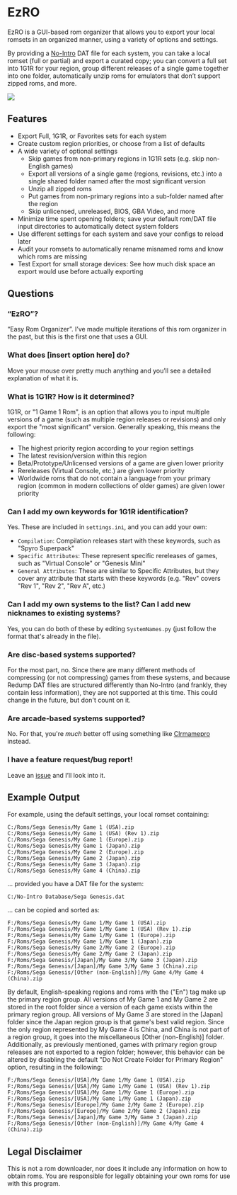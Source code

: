 # EzRO

EzRO is a GUI-based rom organizer that allows you to export your local romsets in an organized manner, using a variety of options and settings.
 
By providing a [No-Intro](https://datomatic.no-intro.org/) DAT file for each system, you can take a local romset (full or partial) and export a curated copy; you can convert a full set into 1G1R for your region, group different releases of a single game together into one folder, automatically unzip roms for emulators that don’t support zipped roms, and more.

<img src="https://github.com/Mips96/EzRO-gui/blob/main/screenshots/screenshot%201.png" />

## Features

- Export Full, 1G1R, or Favorites sets for each system
- Create custom region priorities, or choose from a list of defaults
- A wide variety of optional settings
    - Skip games from non-primary regions in 1G1R sets (e.g. skip non-English games)
    - Export all versions of a single game (regions, revisions, etc.) into a single shared folder named after the most significant version
    - Unzip all zipped roms
    - Put games from non-primary regions into a sub-folder named after the region
    - Skip unlicensed, unreleased, BIOS, GBA Video, and more
- Minimize time spent opening folders; save your default rom/DAT file input directories to automatically detect system folders
- Use different settings for each system and save your configs to reload later
- Audit your romsets to automatically rename misnamed roms and know which roms are missing
- Test Export for small storage devices: See how much disk space an export would use before actually exporting

## Questions

### “EzRO”?
“Easy Rom Organizer”. I’ve made multiple iterations of this rom organizer in the past, but this is the first one that uses a GUI.
### What does [insert option here] do?
Move your mouse over pretty much anything and you’ll see a detailed explanation of what it is.
### What is 1G1R? How is it determined?
1G1R, or "1 Game 1 Rom", is an option that allows you to input multiple versions of a game (such as multiple region releases or revisions) and only export the "most significant" version.
Generally speaking, this means the following:
- The highest priority region according to your region settings
- The latest revision/version within this region
- Beta/Prototype/Unlicensed versions of a game are given lower priority
- Rereleases (Virtual Console, etc.) are given lower priority
- Worldwide roms that do not contain a language from your primary region (common in modern collections of older games) are given lower priority
### Can I add my own keywords for 1G1R identification?
Yes. These are included in `settings.ini`, and you can add your own:
- `Compilation`: Compilation releases start with these keywords, such as "Spyro Superpack"
- `Specific Attributes`: These represent specific rereleases of games, such as "Virtual Console" or "Genesis Mini"
- `General Attributes`: These are similar to Specific Attributes, but they cover any attribute that starts with these keywords (e.g. "Rev" covers "Rev 1", "Rev 2", "Rev A", etc.)
### Can I add my own systems to the list? Can I add new nicknames to existing systems?
Yes, you can do both of these by editing `SystemNames.py` (just follow the format that's already in the file).
### Are disc-based systems supported?
For the most part, no. Since there are many different methods of compressing (or not compressing) games from these systems, and because Redump DAT files are structured differently than No-Intro (and frankly, they contain less information), they are not supported at this time. This could change in the future, but don't count on it.
### Are arcade-based systems supported?
No. For that, you're *much* better off using something like [Clrmamepro](https://mamedev.emulab.it/clrmamepro/) instead.
### I have a feature request/bug report!
Leave an [issue](https://github.com/Mips96/EzRO-gui/issues) and I’ll look into it.

## Example Output

For example, using the default settings, your local romset containing:
```
C:/Roms/Sega Genesis/My Game 1 (USA).zip
C:/Roms/Sega Genesis/My Game 1 (USA) (Rev 1).zip
C:/Roms/Sega Genesis/My Game 1 (Europe).zip
C:/Roms/Sega Genesis/My Game 1 (Japan).zip
C:/Roms/Sega Genesis/My Game 2 (Europe).zip
C:/Roms/Sega Genesis/My Game 2 (Japan).zip
C:/Roms/Sega Genesis/My Game 3 (Japan).zip
C:/Roms/Sega Genesis/My Game 4 (China).zip
```
... provided you have a DAT file for the system:
```
C:/No-Intro Database/Sega Genesis.dat
```
... can be copied and sorted as:
```
F:/Roms/Sega Genesis/My Game 1/My Game 1 (USA).zip
F:/Roms/Sega Genesis/My Game 1/My Game 1 (USA) (Rev 1).zip
F:/Roms/Sega Genesis/My Game 1/My Game 1 (Europe).zip
F:/Roms/Sega Genesis/My Game 1/My Game 1 (Japan).zip
F:/Roms/Sega Genesis/My Game 2/My Game 2 (Europe).zip
F:/Roms/Sega Genesis/My Game 2/My Game 2 (Japan).zip
F:/Roms/Sega Genesis/[Japan]/My Game 3/My Game 3 (Japan).zip
F:/Roms/Sega Genesis/[Japan]/My Game 3/My Game 3 (China).zip
F:/Roms/Sega Genesis/[Other (non-English)]/My Game 4/My Game 4 (China).zip
```
By default, English-speaking regions and roms with the ("En") tag make up the primary region group. All versions of My Game 1 and My Game 2 are stored in the root folder since a version of each game exists within the primary region group. All versions of My Game 3 are stored in the [Japan] folder since the Japan region group is that game's best valid region. Since the only region represented by My Game 4 is China, and China is not part of a region group, it goes into the miscellaneous [Other (non-English)] folder. Additionally, as previously mentioned, games with primary region group releases are not exported to a region folder; however, this behavior can be altered by disabling the default "Do Not Create Folder for Primary Region" option, resulting in the following:
```
F:/Roms/Sega Genesis/[USA]/My Game 1/My Game 1 (USA).zip
F:/Roms/Sega Genesis/[USA]/My Game 1/My Game 1 (USA) (Rev 1).zip
F:/Roms/Sega Genesis/[USA]/My Game 1/My Game 1 (Europe).zip
F:/Roms/Sega Genesis/[USA]/My Game 1/My Game 1 (Japan).zip
F:/Roms/Sega Genesis/[Europe]/My Game 2/My Game 2 (Europe).zip
F:/Roms/Sega Genesis/[Europe]/My Game 2/My Game 2 (Japan).zip
F:/Roms/Sega Genesis/[Japan]/My Game 3/My Game 3 (Japan).zip
F:/Roms/Sega Genesis/[Other (non-English)]/My Game 4/My Game 4 (China).zip
```

## Legal Disclaimer
This is not a rom downloader, nor does it include any information on how to obtain roms. You are responsible for legally obtaining your own roms for use with this program.
